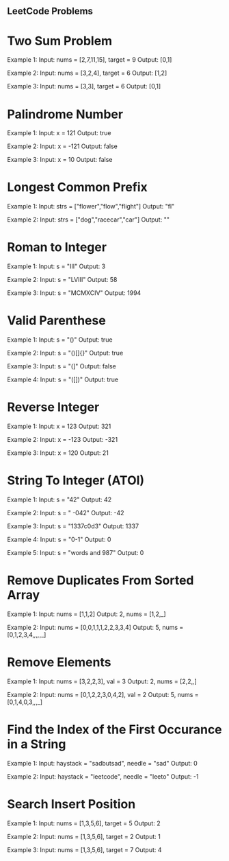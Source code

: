 ## LeetCode Problems


# Two Sum Problem
  Example 1:
  Input: nums = [2,7,11,15], target = 9
  Output: [0,1]
  
  Example 2:
  Input: nums = [3,2,4], target = 6
  Output: [1,2]
  
  Example 3:
  Input: nums = [3,3], target = 6
  Output: [0,1]

# Palindrome Number
  Example 1:
  Input: x = 121
  Output: true

  Example 2:
  Input: x = -121
  Output: false

  Example 3:
  Input: x = 10
  Output: false

# Longest Common Prefix
  Example 1:
  Input: strs = ["flower","flow","flight"]
  Output: "fl"

  Example 2:
  Input: strs = ["dog","racecar","car"]
  Output: ""
  
# Roman to Integer
  Example 1:
  Input: s = "III"
  Output: 3
  
  Example 2:
  Input: s = "LVIII"
  Output: 58
  
  Example 3:
  Input: s = "MCMXCIV"
  Output: 1994

# Valid Parenthese
  Example 1:
  Input: s = "()"
  Output: true

  Example 2:
  Input: s = "()[]{}"
  Output: true

  Example 3:
  Input: s = "(]"
  Output: false

  Example 4:
  Input: s = "([])"
  Output: true

# Reverse Integer
  Example 1:
  Input: x = 123
  Output: 321

  Example 2:
  Input: x = -123
  Output: -321

  Example 3:
  Input: x = 120
  Output: 21

# String To Integer (ATOI)

  Example 1:
  Input: s = "42"
  Output: 42

  Example 2:
  Input: s = " -042"
  Output: -42

  Example 3:
  Input: s = "1337c0d3"
  Output: 1337

  Example 4:
  Input: s = "0-1"
  Output: 0

  Example 5:
  Input: s = "words and 987"
  Output: 0

# Remove Duplicates From Sorted Array
  Example 1:
  Input: nums = [1,1,2]
  Output: 2, nums = [1,2,_]

  Example 2:
  Input: nums = [0,0,1,1,1,2,2,3,3,4]
  Output: 5, nums = [0,1,2,3,4,_,_,_,_,_]

# Remove Elements

  Example 1:
  Input: nums = [3,2,2,3], val = 3
  Output: 2, nums = [2,2,_,_]

  Example 2:
  Input: nums = [0,1,2,2,3,0,4,2], val = 2
  Output: 5, nums = [0,1,4,0,3,_,_,_]

# Find the Index of the First Occurance in a String
  Example 1:
  Input: haystack = "sadbutsad", needle = "sad"
  Output: 0

  Example 2:
  Input: haystack = "leetcode", needle = "leeto"
  Output: -1

# Search Insert Position
  Example 1:
  Input: nums = [1,3,5,6], target = 5
  Output: 2

  Example 2:
  Input: nums = [1,3,5,6], target = 2
  Output: 1
  
  Example 3:
  Input: nums = [1,3,5,6], target = 7
  Output: 4